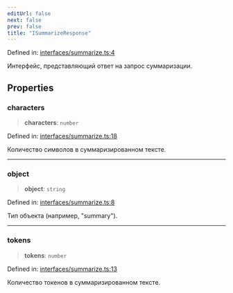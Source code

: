 ```yaml
---
editUrl: false
next: false
prev: false
title: "ISummarizeResponse"
---
```


Defined in: [interfaces/summarize.ts:4](https://github.com/zloishavrin/gigachat-node/blob/6da600b42ccae098cf918eab832f5d434d83a47e/src/interfaces/summarize.ts#L4)

Интерфейс, представляющий ответ на запрос суммаризации.

## Properties

### characters

> **characters**: `number`

Defined in: [interfaces/summarize.ts:18](https://github.com/zloishavrin/gigachat-node/blob/6da600b42ccae098cf918eab832f5d434d83a47e/src/interfaces/summarize.ts#L18)

Количество символов в суммаризированном тексте.

***

### object

> **object**: `string`

Defined in: [interfaces/summarize.ts:8](https://github.com/zloishavrin/gigachat-node/blob/6da600b42ccae098cf918eab832f5d434d83a47e/src/interfaces/summarize.ts#L8)

Тип объекта (например, "summary").

***

### tokens

> **tokens**: `number`

Defined in: [interfaces/summarize.ts:13](https://github.com/zloishavrin/gigachat-node/blob/6da600b42ccae098cf918eab832f5d434d83a47e/src/interfaces/summarize.ts#L13)

Количество токенов в суммаризированном тексте.
